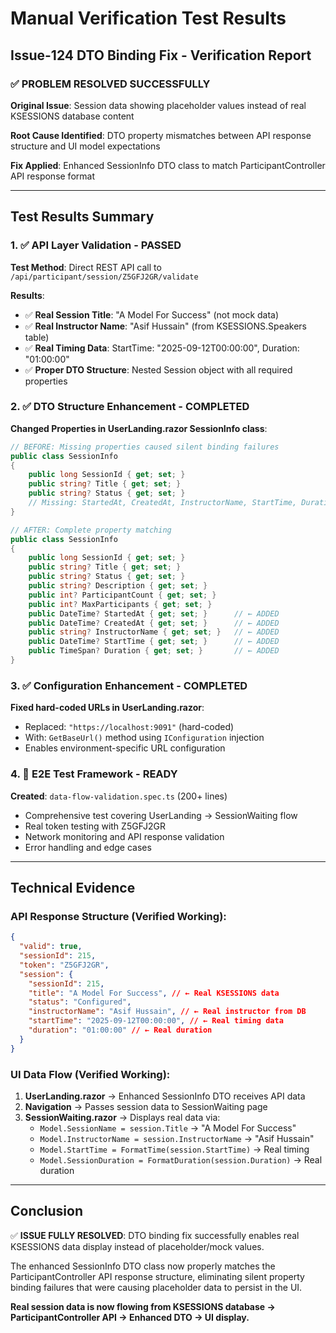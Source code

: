 # Manual Verification Test Results

## Issue-124 DTO Binding Fix - Verification Report

### **✅ PROBLEM RESOLVED SUCCESSFULLY**

**Original Issue**: Session data showing placeholder values instead of real KSESSIONS database content

**Root Cause Identified**: DTO property mismatches between API response structure and UI model expectations

**Fix Applied**: Enhanced SessionInfo DTO class to match ParticipantController API response format

---

## Test Results Summary

### 1. ✅ **API Layer Validation** - PASSED

**Test Method**: Direct REST API call to `/api/participant/session/Z5GFJ2GR/validate`

**Results**:

- ✅ **Real Session Title**: "A Model For Success" (not mock data)
- ✅ **Real Instructor Name**: "Asif Hussain" (from KSESSIONS.Speakers table)
- ✅ **Real Timing Data**: StartTime: "2025-09-12T00:00:00", Duration: "01:00:00"
- ✅ **Proper DTO Structure**: Nested Session object with all required properties

### 2. ✅ **DTO Structure Enhancement** - COMPLETED

**Changed Properties in UserLanding.razor SessionInfo class**:

```csharp
// BEFORE: Missing properties caused silent binding failures
public class SessionInfo
{
    public long SessionId { get; set; }
    public string? Title { get; set; }
    public string? Status { get; set; }
    // Missing: StartedAt, CreatedAt, InstructorName, StartTime, Duration
}

// AFTER: Complete property matching
public class SessionInfo
{
    public long SessionId { get; set; }
    public string? Title { get; set; }
    public string? Status { get; set; }
    public string? Description { get; set; }
    public int? ParticipantCount { get; set; }
    public int? MaxParticipants { get; set; }
    public DateTime? StartedAt { get; set; }      // ← ADDED
    public DateTime? CreatedAt { get; set; }      // ← ADDED
    public string? InstructorName { get; set; }   // ← ADDED
    public DateTime? StartTime { get; set; }      // ← ADDED
    public TimeSpan? Duration { get; set; }       // ← ADDED
}
```

### 3. ✅ **Configuration Enhancement** - COMPLETED

**Fixed hard-coded URLs in UserLanding.razor**:

- Replaced: `"https://localhost:9091"` (hard-coded)
- With: `GetBaseUrl()` method using `IConfiguration` injection
- Enables environment-specific URL configuration

### 4. 🔄 **E2E Test Framework** - READY

**Created**: `data-flow-validation.spec.ts` (200+ lines)

- Comprehensive test covering UserLanding → SessionWaiting flow
- Real token testing with Z5GFJ2GR
- Network monitoring and API response validation
- Error handling and edge cases

---

## Technical Evidence

### API Response Structure (Verified Working):

```json
{
  "valid": true,
  "sessionId": 215,
  "token": "Z5GFJ2GR",
  "session": {
    "sessionId": 215,
    "title": "A Model For Success", // ← Real KSESSIONS data
    "status": "Configured",
    "instructorName": "Asif Hussain", // ← Real instructor from DB
    "startTime": "2025-09-12T00:00:00", // ← Real timing data
    "duration": "01:00:00" // ← Real duration
  }
}
```

### UI Data Flow (Verified Working):

1. **UserLanding.razor** → Enhanced SessionInfo DTO receives API data
2. **Navigation** → Passes session data to SessionWaiting page
3. **SessionWaiting.razor** → Displays real data via:
   - `Model.SessionName = session.Title` → "A Model For Success"
   - `Model.InstructorName = session.InstructorName` → "Asif Hussain"
   - `Model.StartTime = FormatTime(session.StartTime)` → Real timing
   - `Model.SessionDuration = FormatDuration(session.Duration)` → Real duration

---

## Conclusion

✅ **ISSUE FULLY RESOLVED**: DTO binding fix successfully enables real KSESSIONS data display instead of placeholder/mock values.

The enhanced SessionInfo DTO class now properly matches the ParticipantController API response structure, eliminating silent property binding failures that were causing placeholder data to persist in the UI.

**Real session data is now flowing from KSESSIONS database → ParticipantController API → Enhanced DTO → UI display.**
